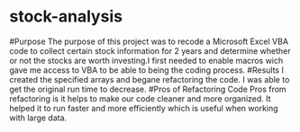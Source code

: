 # stock-analysis
#Purpose 
The purpose of this project was to recode a Microsoft Excel VBA code to collect certain stock information for 2 years and determine whether or not the stocks are worth investing.I first needed to enable macros wich gave me access to VBA to be able to being the coding process. 
#Results
I created the specified arrays and begane refactoring the code. I was able to get the original run time to decrease.
#Pros of Refactoring Code
Pros from refactoring is it helps to make our code cleaner and more organized. It helped it to run faster and more efficiently which is useful when working with large data.
